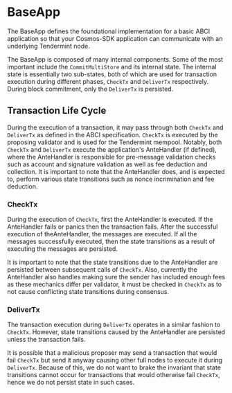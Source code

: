 # BaseApp

The BaseApp defines the foundational implementation for a basic ABCI application
so that your Cosmos-SDK application can communicate with an underlying
Tendermint node.

The BaseApp is composed of many internal components. Some of the most important
include the `CommitMultiStore` and its internal state. The internal state is
essentially two sub-states, both of which are used for transaction execution
during different phases, `CheckTx` and `DeliverTx` respectively. During block
commitment, only the `DeliverTx` is persisted.

## Transaction Life Cycle

During the execution of a transaction, it may pass through both `CheckTx` and
`DeliverTx` as defined in the ABCI specification. `CheckTx` is executed by the
proposing validator and is used for the Tendermint mempool. Notably, both
`CheckTx` and `DeliverTx` execute the application's AnteHandler (if defined),
where the AnteHandler is responsible for pre-message validation checks such as
account and signature validation as well as fee deduction and collection. It is
important to note that the AnteHandler does, and is expected to, perform various
state transitions such as nonce incrimination and fee deduction.

### CheckTx

During the execution of `CheckTx`, first the AnteHandler is executed. If the
AnteHandler fails or panics then the transaction fails. After the successful
execution of theAnteHandler, the messages are executed. If all the messages
successfully executed, then the state transitions as a result of executing the
messages are persisted.

It is important to note that the state transitions due to the AnteHandler are
persisted between subsequent calls of `CheckTx`. Also, currently the AnteHandler
also handles making sure the sender has included enough fees as these mechanics
differ per validator, it must be checked in `CheckTx` as to not cause conflicting
state transitions during consensus.

### DeliverTx

The transaction execution during `DeliverTx` operates in a similar fashion to
`CheckTx`. However, state transitions caused by the AnteHandler are persisted
unless the transaction fails.

It is possible that a malicious proposer may send a transaction that would fail
`CheckTx` but send it anyway causing other full nodes to execute it during
`DeliverTx`. Because of this, we do not want to brake the invariant that state
transitions cannot occur for transactions that would otherwise fail `CheckTx`,
hence we do not persist state in such cases.
